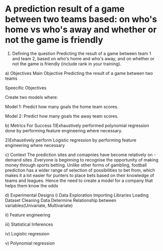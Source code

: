 # A prediction result of a game between two teams based: on who's home vs who's away and whether or not the game is friendly 
1) Defining the question
Predicting the result of a game between team 1 and team 2, based on who's home and who's away, and on whether or not the game is friendly (include rank in your training).

a) Objectives
Main Objective
Predicting the result of a game between two teams

Speecific Objectives

Create two models where:

Model 1: Predict how many goals the home team scores.

Model 2: Predict how many goals the away team scores.

b) Metrics For Success
1)Exhaustively performed polynomial regression done by performing feature engineering where necessary.

2)Exhaustively perform Logistic regression by performing feature engineering where necessary

c) Context
The prediction sites and comapnies have become relatively on - demand sites .Everyone is beginning to recognise the opportunity of making money through sports betting. Unlike other forms of gambling, football prediction has a wider range of selection of possibilities to bet from, which makes it a lot easier for punters to place bets based on their knowledge of teams and leagues. Hence the need to create a model for a company that helps them know the odds

d) Experimental Designs
i) Data Exploration Importing Libraries Loading Dataset Cleaning Data Determine Relationship between variables(Univariate, Multivariate)

ii) Feature engineering

iii) Statistical Inferences

iv) Logistic regression

v) Polynomial regression
